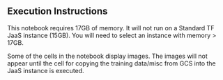 
## Execution Instructions

This notebook requires 17GB of memory. It will not run on a Standard TF JaaS instance (15GB). You will need to select an instance with memory > 17GB.

Some of the cells in the notebook display images. The images will not appear until the cell for copying the training data/misc from GCS into the JaaS instance is executed.
